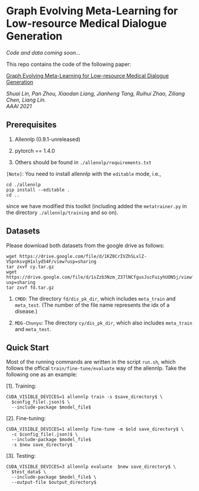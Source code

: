 # Graph Evolving Meta-Learning for Low-resource Medical Dialogue Generation

*Code and data coming soon...*

This repo contains the code of the following paper:

[Graph Evolving Meta-Learning for Low-resource Medical Dialogue Generation](TODO)

*Shuai Lin, Pan Zhou, Xiaodan Liang, Jianheng Tang, Ruihui Zhao, Ziliang Chen, Liang Lin.*    
*AAAI 2021*  

## Prerequisites

1. Allennlp (0.9.1-unreleased) 

2. pytorch == 1.4.0

3. Others should be found in ```./allennlp/requirements.txt```

```[Note]```: You need to install allennlp with the ```editable``` mode, i.e.,
```
cd ./allennlp
pip install --editable .
cd ..
```
since we have modified this toolkit (including added the ```metatrainer.py``` 
in the directory ```./allennlp/training``` and so on).

## Datasets

Please download both datasets from the google drive as follows:
```
wget https://drive.google.com/file/d/1KZ0CrIVZhSLxlZ-V5pnksvgH1xlyd54F/view?usp=sharing
tar zxvf cy.tar.gz
wget https://drive.google.com/file/d/1sZzb3Nzm_Z37lNCfgusJscFuiyhUON5j/view?usp=sharing
tar zxvf fd.tar.gz
```

1. ```CMDD```: The directory ```fd/dis_pk_dir```, which includes ```meta_train```
 and ```meta_test```. (The number of the file name represents the idx of a
  disease.)
  
2. ```MDG-Chunyu```: The directory ```cy/dis_pk_dir```, which also includes
 ```meta_train``` and ```meta_test```. 
 
## Quick Start

Most of the running commands are written in the script `run.sh`, which
follows the offical `train/fine-tune/evaluate` way of the allennlp. Take the
following one as an example:

[1]. Training:
```
CUDA_VISIBLE_DEVICES=1 allennlp train -s $save_directory$ \
  $config_file(.json)$ \
  --include-package $model_file$
```

[2]. Fine-tuning:
```
CUDA_VISIBLE_DEVICES=1 allennlp fine-tune -m $old save_directory$ \
  -c $config_file(.json)$ \
  --include-package $model_file$
  -s $new save_directory$
```  

[3]. Testing:
```
CUDA_VISIBLE_DEVICES=3 allennlp evaluate  $new save_directory$ \
  $test_data$ \
  --include-package $model_file$ \
  --output-file $output_directory$
```

